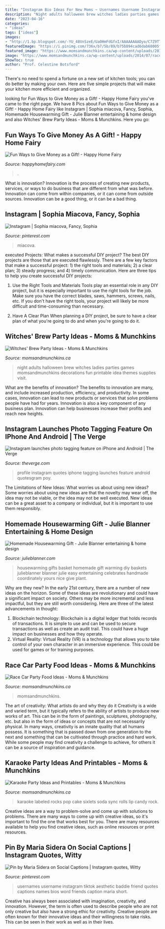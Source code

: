 ```yaml
---
title: "Instagram Bio Ideas For New Moms ~ Usernames Username Instagram Tiktok Aesthetic Baddie Friend Quotes Captions Names Bios Word Friends Caption Maria Short"
description: "Night adults halloween brew witches ladies parties games momsandmunchkins decorations fun printable idea themes supplies visit"
date: "2023-04-16"
categories:
- "ideas"
tags: ["ideas"]
images:
- "http://1.bp.blogspot.com/-YU_48VnSzeE/Ua0HmFdGfxI/AAAAAAAADyo/C7Z9TTTgEc0/s640/housewarming-basket.jpg"
featuredImage: "https://i.pinimg.com/736x/b7/5b/89/b75b894cad6dab68005f781a6cd52b41.jpg"
featured_image: "https://www.momsandmunchkins.ca/wp-content/uploads/2015/09/witches-brew-party-12.jpg"
image: "https://www.momsandmunchkins.ca/wp-content/uploads/2014/07/race-party-food-12.jpg"
ShowToc: true
author: "Prof. Celestine Botsford"
---
```



There's no need to spend a fortune on a new set of kitchen tools; you can do better by making your own. Here are five simple projects that will make your kitchen more efficient and organized.

	

		
looking for Fun Ways to Give Money as a Gift! - Happy Home Fairy you've came to the right page. We have 8 Pics about Fun Ways to Give Money as a Gift! - Happy Home Fairy like Instagram | Sophia miacova, Fancy, Sophia, Homemade Housewarming Gift - Julie Blanner entertaining &amp; home design and also Witches&#039; Brew Party Ideas - Moms &amp; Munchkins. Here you go:
		
    
## Fun Ways To Give Money As A Gift! - Happy Home Fairy

<img loading=lazy src="https://happyhomefairy.com/wp-content/uploads/2012/05/money-soda-can1.jpg" onerror="this.onerror=null;this.src='https://tse3.mm.bing.net/th?id=OIP.amKwKrFO4i2q-YV6JYMmswHaRM&amp;pid=15.1';" alt="Fun Ways to Give Money as a Gift! - Happy Home Fairy">

_Source: happyhomefairy.com_

>. 

	

What is innovation?
Innovation is the process of creating new products, services, or ways to do business that are different from what was before. Innovation can come from within companies, or it can come from outside sources. Innovation can be a good thing, or it can be a bad thing.

    
## Instagram | Sophia Miacova, Fancy, Sophia

<img loading=lazy src="https://i.pinimg.com/736x/0c/d5/e1/0cd5e13cddba1632e49ca5643dcdacdb.jpg" onerror="this.onerror=null;this.src='https://tse1.mm.bing.net/th?id=OIP.lUD8RvMlJV-dG8rHf8ROCAHaIA&amp;pid=15.1';" alt="Instagram | Sophia miacova, Fancy, Sophia">

_Source: pinterest.com_

>miacova. 

	

executed Projects: What makes a successful DIY project?
The best DIY projects are those that are executed flawlessly. There are a few key factors that make a successful project: 1) the right tools and materials; 2) a clear plan; 3) steady progress; and 4) timely communication. Here are three tips to help you create successful DIY projects:
1. Use the Right Tools and Materials
Tools play an essential role in any DIY project, but it is especially important to use the right tools for the job. Make sure you have the correct blades, saws, hammers, screws, nails, etc. If you don't have the right tools, your project will likely be more difficult and time-consuming than necessary.

2. Have A Clear Plan
When planning a DIY project, be sure to have a clear plan of what you're going to do and when you're going to do it.

    
## Witches&#039; Brew Party Ideas - Moms &amp; Munchkins

<img loading=lazy src="https://www.momsandmunchkins.ca/wp-content/uploads/2015/09/witches-brew-party-12.jpg" onerror="this.onerror=null;this.src='https://tse2.mm.bing.net/th?id=OIP.1SlcWchYatksM42AZ40CewHaMN&amp;pid=15.1';" alt="Witches&#039; Brew Party Ideas - Moms &amp; Munchkins">

_Source: momsandmunchkins.ca_

>night adults halloween brew witches ladies parties games momsandmunchkins decorations fun printable idea themes supplies visit. 

	

What are the benefits of innovation?
The benefits to innovation are many, and include increased production, efficiency, and productivity. In some cases, innovation can lead to new products or services that solve problems people have had for years. Innovation is also a key component of any business plan. Innovation can help businesses increase their profits and reach new heights.

    
## Instagram Launches Photo Tagging Feature On IPhone And Android | The Verge

<img loading=lazy src="https://cdn0.vox-cdn.com/thumbor/kPSzVqtNK72OW_I-PYnSVkfceNs=/1020x0/cdn0.vox-cdn.com/uploads/chorus_asset/file/2730380/PoY_Profile.1367511684.jpg" onerror="this.onerror=null;this.src='https://tse1.mm.bing.net/th?id=OIP.WzI140RkAHtSXJsjLFwZ9QHaMr&amp;pid=15.1';" alt="Instagram launches photo tagging feature on iPhone and Android | The Verge">

_Source: theverge.com_

>profile instagram quotes iphone tagging launches feature android quotesgram poy. 

	

The Limitations of New Ideas: What worries us about using new ideas?
Some worries about using new ideas are that the novelty may wear off, the idea may not be viable, or the idea may not be well executed. New ideas can be a great asset to a company or individual, but it is important to use them responsibly.

    
## Homemade Housewarming Gift - Julie Blanner Entertaining &amp; Home Design

<img loading=lazy src="http://1.bp.blogspot.com/-YU_48VnSzeE/Ua0HmFdGfxI/AAAAAAAADyo/C7Z9TTTgEc0/s640/housewarming-basket.jpg" onerror="this.onerror=null;this.src='https://tse2.mm.bing.net/th?id=OIP.963jjv3KEqLKm7SnI66GowAAAA&amp;pid=15.1';" alt="Homemade Housewarming Gift - Julie Blanner entertaining &amp; home design">

_Source: julieblanner.com_

>housewarming gifts basket homemade gift warming diy baskets julieblanner blanner julie easy entertaining celebrates handmade coordinately yours nice give plant. 

	

Why are they new?
In the early 21st century, there are a number of new ideas on the horizon. Some of these ideas are revolutionary and could have a significant impact on society. Others may be more incremental and less impactful, but they are still worth considering. Here are three of the latest advancements in thought: 
1) Blockchain technology: Blockchain is a digital ledger that holds records of transactions. It is simple to use and can be used to secure transactions as well as create an audit trail. This could have a huge impact on businesses and how they operate. 
2) Virtual Reality: Virtual Reality (VR) is a technology that allows you to take control of your own character in an immersive experience. This could be used for games or for training purposes.

    
## Race Car Party Food Ideas - Moms &amp; Munchkins

<img loading=lazy src="https://www.momsandmunchkins.ca/wp-content/uploads/2014/07/race-party-food-12.jpg" onerror="this.onerror=null;this.src='https://tse2.mm.bing.net/th?id=OIP._FoymQHWjnFWvKONKFL9FgHaOD&amp;pid=15.1';" alt="Race Car Party Food Ideas - Moms &amp; Munchkins">

_Source: momsandmunchkins.ca_

>momsandmunchkins. 

	

The art of creativity: What artists do and why they do it
Creativity is a wide and varied term, but it typically refers to the ability of artists to produce new works of art. This can be in the form of paintings, sculptures, photography, etc. but also in the form of ideas or concepts that are not necessarily physical. In many ways, creativity is an innate quality that all humans possess. It is something that is passed down from one generation to the next and something that can be cultivated through practice and hard work. While some people may find creativity a challenge to achieve, for others it can be a source of inspiration and guidance.

    
## Karaoke Party Ideas And Printables - Moms &amp; Munchkins

<img loading=lazy src="https://www.momsandmunchkins.ca/wp-content/uploads/2015/09/karaoke-party-ideas-7.jpg" onerror="this.onerror=null;this.src='https://tse3.mm.bing.net/th?id=OIP.ouEhs3sCO8_yV2U1nSsgGgHaKX&amp;pid=15.1';" alt="Karaoke Party Ideas and Printables - Moms &amp; Munchkins">

_Source: momsandmunchkins.ca_

>karaoke labeled rocks pop cake sixlets soda sync rolls lip candy rock. 

	

Creative ideas are a way to problem-solve and come up with solutions to problems. There are many ways to come up with creative ideas, so it's important to find the one that works best for you. There are many resources available to help you find creative ideas, such as online resources or print resources.

    
## Pin By Maria Sidera On Social Captions | Instagram Quotes, Witty

<img loading=lazy src="https://i.pinimg.com/736x/b7/5b/89/b75b894cad6dab68005f781a6cd52b41.jpg" onerror="this.onerror=null;this.src='https://tse2.mm.bing.net/th?id=OIP.H0MsHQTvtskn78y2F4h38gHaNK&amp;pid=15.1';" alt="Pin by Maria Sidera on Social Captions | Instagram quotes, Witty">

_Source: pinterest.com_

>usernames username instagram tiktok aesthetic baddie friend quotes captions names bios word friends caption maria short. 

	

Creative has always been associated with imagination, creativity, and innovation. However, the term is often used to describe people who are not only creative but also have a strong ethic for creativity. Creative people are often known for their innovative ideas and their willingness to take risks. This can be seen in their work as well as in their lives.

